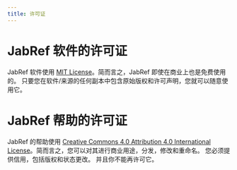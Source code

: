 ```yaml
---
title: 许可证
---
```


# JabRef 软件的许可证
JabRef 软件使用 [MIT License](https://raw.githubusercontent.com/JabRef/jabref/master/LICENSE.md)。简而言之，JabRef 即使在商业上也是免费使用的。
只要您在软件/来源的任何副本中包含原始版权和许可声明，您就可以随意使用它。

# JabRef 帮助的许可证
JabRef 的帮助使用 [Creative Commons 4.0 Attribution 4.0 International License](../LICENSE.md)。简而言之，您可以对其进行商业用途，分发，修改和重命名。 您必须提供信用，包括版权和状态更改。 并且你不能再许可它。
